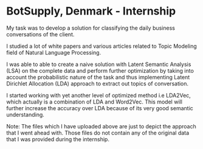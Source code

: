 # BotSupply, Denmark - Internship

My task was to develop a solution for classifying the daily business conversations of the client.

I studied a lot of white papers and various articles related to Topic Modeling field of Natural Language Processing. 

I was able to able to create a naive solution with Latent Semantic Analysis (LSA) on the complete data and perform further optimization by taking into account the probabilistic
nature of the task and thus implementing Latent Dirichlet Allocation (LDA) approach to extract out topics of conversation. 

I started working with yet another level of optimized method i.e LDA2Vec, which actually is a combination of LDA and Word2Vec. This model will further increase the accuracy 
over LDA because of its very good semantic understanding.

Note: The files which I have uploaded above are just to depict the approach that I went ahead with. Those files do not contain any of the original data that I was provided during the internship.
